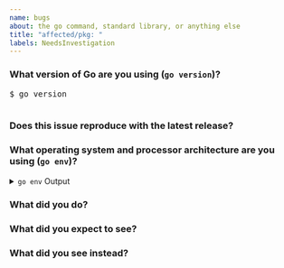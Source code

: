 ```yaml
---
name: bugs
about: the go command, standard library, or anything else
title: "affected/pkg: "
labels: NeedsInvestigation
---
```


<!--
Please answer these questions before submitting your issue. Thanks!
-->

### What version of Go are you using (`go version`)?

<pre>
$ go version

</pre>

### Does this issue reproduce with the latest release?

### What operating system and processor architecture are you using (`go env`)?

<details>
<summary><code>go env</code> Output</summary>
<br>
<pre>
$ go env

</pre>
</details>

### What did you do?

<!--
If possible, provide a recipe for reproducing the error.
A complete runnable program is good.
A link on go.dev/play is best.
-->

### What did you expect to see?

### What did you see instead?
